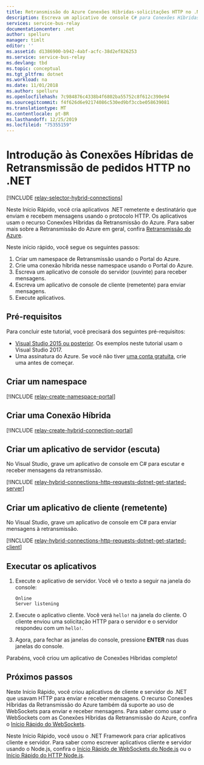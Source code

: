 ```yaml
---
title: Retransmissão do Azure Conexões Híbridas-solicitações HTTP no .NET
description: Escreva um aplicativo de console C# para Conexões Híbridas da Retransmissão do Azure de pedidos HTTP em .NET.
services: service-bus-relay
documentationcenter: .net
author: spelluru
manager: timlt
editor: ''
ms.assetid: d1386900-b942-4abf-acfc-38d2ef826253
ms.service: service-bus-relay
ms.devlang: tbd
ms.topic: conceptual
ms.tgt_pltfrm: dotnet
ms.workload: na
ms.date: 11/01/2018
ms.author: spelluru
ms.openlocfilehash: 7c984876c4338b4f6802ba55752c8f612c390e94
ms.sourcegitcommit: f4f626d6e92174086c530ed9bf3ccbe058639081
ms.translationtype: MT
ms.contentlocale: pt-BR
ms.lasthandoff: 12/25/2019
ms.locfileid: "75355159"
---
```

# <a name="get-started-with-relay-hybrid-connections-http-requests-in-net"></a>Introdução às Conexões Híbridas de Retransmissão de pedidos HTTP no .NET
[!INCLUDE [relay-selector-hybrid-connections](../../includes/relay-selector-hybrid-connections.md)]

Neste Início Rápido, você cria aplicativos .NET remetente e destinatário que enviam e recebem mensagens usando o protocolo HTTP. Os aplicativos usam o recurso Conexões Híbridas da Retransmissão do Azure. Para saber mais sobre a Retransmissão do Azure em geral, confira [Retransmissão do Azure](relay-what-is-it.md). 

Neste início rápido, você segue os seguintes passos:

1. Criar um namespace de Retransmissão usando o Portal do Azure.
2. Crie uma conexão híbrida nesse namespace usando o Portal do Azure.
3. Escreva um aplicativo de console do servidor (ouvinte) para receber mensagens.
4. Escreva um aplicativo de console de cliente (remetente) para enviar mensagens.
5. Execute aplicativos. 

## <a name="prerequisites"></a>Pré-requisitos

Para concluir este tutorial, você precisará dos seguintes pré-requisitos:

* [Visual Studio 2015 ou posterior](https://www.visualstudio.com). Os exemplos neste tutorial usam o Visual Studio 2017.
* Uma assinatura do Azure. Se você não tiver [uma conta gratuita](https://azure.microsoft.com/free/), crie uma antes de começar.

## <a name="create-a-namespace"></a>Criar um namespace
[!INCLUDE [relay-create-namespace-portal](../../includes/relay-create-namespace-portal.md)]

## <a name="create-a-hybrid-connection"></a>Criar uma Conexão Híbrida
[!INCLUDE [relay-create-hybrid-connection-portal](../../includes/relay-create-hybrid-connection-portal.md)]

## <a name="create-a-server-application-listener"></a>Criar um aplicativo de servidor (escuta)
No Visual Studio, grave um aplicativo de console em C# para escutar e receber mensagens da retransmissão.

[!INCLUDE [relay-hybrid-connections-http-requests-dotnet-get-started-server](../../includes/relay-hybrid-connections-http-requests-dotnet-get-started-server.md)]

## <a name="create-a-client-application-sender"></a>Criar um aplicativo de cliente (remetente)
No Visual Studio, grave um aplicativo de console em C# para enviar mensagens à retransmissão.

[!INCLUDE [relay-hybrid-connections-http-requests-dotnet-get-started-client](../../includes/relay-hybrid-connections-http-requests-dotnet-get-started-client.md)]

## <a name="run-the-applications"></a>Executar os aplicativos
1. Execute o aplicativo de servidor. Você vê o texto a seguir na janela do console:

    ```
    Online
    Server listening
    ```
1. Execute o aplicativo cliente. Você verá `hello!` na janela do cliente. O cliente enviou uma solicitação HTTP para o servidor e o servidor respondeu com um `hello!`. 
3. Agora, para fechar as janelas do console, pressione **ENTER** nas duas janelas do console. 

Parabéns, você criou um aplicativo de Conexões Híbridas completo!

## <a name="next-steps"></a>Próximos passos

Neste Início Rápido, você criou aplicativos de cliente e servidor do .NET que usavam HTTP para enviar e receber mensagens. O recurso Conexões Híbridas da Retransmissão do Azure também dá suporte ao uso de WebSockets para enviar e receber mensagens. Para saber como usar o WebSockets com as Conexões Híbridas da Retransmissão do Azure, confira o [Início Rápido do WebSockets](relay-hybrid-connections-dotnet-get-started.md).

Neste Início Rápido, você usou o .NET Framework para criar aplicativos cliente e servidor. Para saber como escrever aplicativos cliente e servidor usando o Node.js, confira o [Início Rápido de WebSockets do Node.js](relay-hybrid-connections-node-get-started.md) ou o [Início Rápido do HTTP Node.js](relay-hybrid-connections-http-requests-dotnet-get-started.md).
